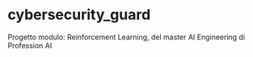 # cybersecurity_guard
Progetto modulo: Reinforcement Learning, del master AI Engineering di Profession AI

